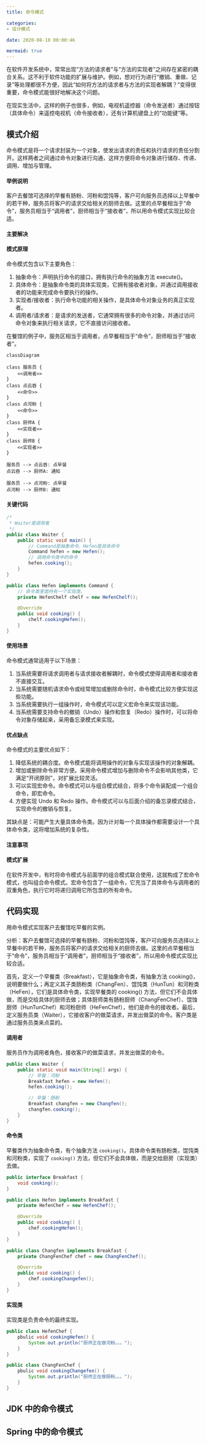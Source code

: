 ```yaml
---
title: 命令模式

categories:
- 设计模式

date: 2020-08-18 00:00:46

mermaid: true
---
```

在软件开发系统中，常常出现“方法的请求者”与“方法的实现者”之间存在紧密的耦合关系。这不利于软件功能的扩展与维护。例如，想对行为进行“撤销、重做、记录”等处理都很不方便，因此“如何将方法的请求者与方法的实现者解耦？”变得很重要，命令模式能很好地解决这个问题。

在现实生活中，这样的例子也很多，例如，电视机遥控器（命令发送者）通过按钮（具体命令）来遥控电视机（命令接收者），还有计算机键盘上的“功能键”等。

## 模式介绍
命令模式是将一个请求封装为一个对象，使发出请求的责任和执行请求的责任分割开。这样两者之间通过命令对象进行沟通，这样方便将命令对象进行储存、传递、调用、增加与管理。

#### 举例说明
客户去餐馆可选择的早餐有肠粉、河粉和馄饨等，客户可向服务员选择以上早餐中的若干种，服务员将客户的请求交给相关的厨师去做。这里的点早餐相当于“命令”，服务员相当于“调用者”，厨师相当于“接收者”，所以用命令模式实现比较合适。

#### 主要解决

#### 模式原理
命令模式包含以下主要角色：
1. 抽象命令：声明执行命令的接口，拥有执行命令的抽象方法 execute()。
1. 具体命令：是抽象命令类的具体实现类，它拥有接收者对象，并通过调用接收者的功能来完成命令要执行的操作。
1. 实现者/接收者：执行命令功能的相关操作，是具体命令对象业务的真正实现者。
1. 调用者/请求者：是请求的发送者，它通常拥有很多的命令对象，并通过访问命令对象来执行相关请求，它不直接访问接收者。

在餐馆的例子中，服务区相当于调用者，点早餐相当于“命令”，厨师相当于“接收者”。

```mermaid
classDiagram

class 服务员 {
    <<调用者>>
}
class 点云吞 {
    <<命令>>
}
class 点河粉 {
    <<命令>>
}
class 厨师A {
    <<实现者>>
}
class 厨师B {
    <<实现者>>
}

服务员 --> 点云吞: 点早餐
点云吞 --> 厨师A: 通知

服务员 --> 点河粉: 点早餐
点河粉 --> 厨师B: 通知
```

#### 关键代码
```java
/*
 * Waiter是调用者
 */
public class Waiter {
    public static void main() {
        // Command是抽象命令，Hefen是具体命令
        Command hefen = new Hefen();
        // 调用命令类中的命令
        hefen.cooking();
    }
}

public class Hefen implements Command {
    // 命令类里面持有一个实现类。
    private HefenChelf chelf = new HefenChelf();

    @Override
    public void cooking() {
        chelf.cookingHefen();
    }
}
```

#### 使用场景
命令模式通常适用于以下场景：
1. 当系统需要将请求调用者与请求接收者解耦时，命令模式使得调用者和接收者不直接交互。
1. 当系统需要随机请求命令或经常增加或删除命令时，命令模式比较方便实现这些功能。
1. 当系统需要执行一组操作时，命令模式可以定义宏命令来实现该功能。
1. 当系统需要支持命令的撤销（Undo）操作和恢复（Redo）操作时，可以将命令对象存储起来，采用备忘录模式来实现。

#### 优点缺点
命令模式的主要优点如下：
1. 降低系统的耦合度。命令模式能将调用操作的对象与实现该操作的对象解耦。
1. 增加或删除命令非常方便。采用命令模式增加与删除命令不会影响其他类，它满足“开闭原则”，对扩展比较灵活。
1. 可以实现宏命令。命令模式可以与组合模式结合，将多个命令装配成一个组合命令，即宏命令。
1. 方便实现 Undo 和 Redo 操作。命令模式可以与后面介绍的备忘录模式结合，实现命令的撤销与恢复。

其缺点是：可能产生大量具体命令类。因为计对每一个具体操作都需要设计一个具体命令类，这将增加系统的复杂性。

#### 注意事项

#### 模式扩展
在软件开发中，有时将命令模式与前面学的组合模式联合使用，这就构成了宏命令模式，也叫组合命令模式。宏命令包含了一组命令，它充当了具体命令与调用者的双重角色，执行它时将递归调用它所包含的所有命令。

## 代码实现
用命令模式实现客户去餐馆吃早餐的实例。

分析：客户去餐馆可选择的早餐有肠粉、河粉和馄饨等，客户可向服务员选择以上早餐中的若干种，服务员将客户的请求交给相关的厨师去做。这里的点早餐相当于“命令”，服务员相当于“调用者”，厨师相当于“接收者”，所以用命令模式实现比较合适。

首先，定义一个早餐类（Breakfast），它是抽象命令类，有抽象方法 cooking()，说明要做什么；再定义其子类肠粉类（ChangFen）、馄饨类（HunTun）和河粉类（HeFen），它们是具体命令类，实现早餐类的 cooking() 方法，但它们不会具体做，而是交给具体的厨师去做；具体厨师类有肠粉厨师（ChangFenChef）、馄蚀厨师（HunTunChef）和河粉厨师（HeFenChef），他们是命令的接收者。最后，定义服务员类（Waiter），它接收客户的做菜请求，并发出做菜的命令。客户类是通过服务员类来点菜的。

#### 调用者
服务员作为调用者角色，接收客户的做菜请求，并发出做菜的命令。
```java
public class Waiter {
    public static void main(String[] args) {
        // 早餐：河粉
        Breakfast hefen = new Hefen();
        hefen.cooking();

        // 早餐：肠粉
        Breakfast changfen = new Changfen();
        changfen.cooking();
    } 
}
```

#### 命令类
早餐类作为抽象命令类，有个抽象方法 `cooking()`。具体命令类有肠粉类，馄饨类和河粉类，实现了 `cooking()` 方法，但它们不会具体做，而是交给厨房（实现类）去做。
```java
public interface Breakfast {
    void cooking();
}

public class Hefen implements Breakfast {
    private HefenChef = new HefenChef();

    @Override
    public void cooking() {
        chef.cookingHefen();
    }
}

public class Changfen implements Breakfast {
    private ChangFenChef chef = new ChangFenChef();

    @Override
    public void cooking() {
        chef.cookingChangefen();
    }
}
```

#### 实现类
实现类是负责命令的最终实现。

```java
public class HefenChef {
    pbulic void cookingHefen() {
        System.out.println("厨师正在做河粉。。。");
    }
}

public class ChangFenChef {
    pbulic void cookingChangefen() {
        System.out.println("厨师正在做肠粉。。。");
    }
}
```

## JDK 中的命令模式

## Spring 中的命令模式